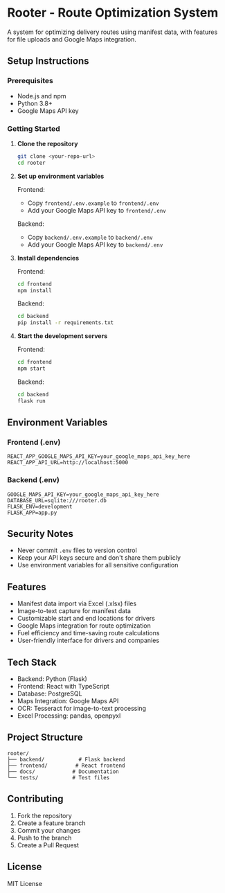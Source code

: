 # Rooter - Route Optimization System

A system for optimizing delivery routes using manifest data, with features for file uploads and Google Maps integration.

## Setup Instructions

### Prerequisites
- Node.js and npm
- Python 3.8+
- Google Maps API key

### Getting Started

1. **Clone the repository**
   ```bash
   git clone <your-repo-url>
   cd rooter
   ```

2. **Set up environment variables**

   Frontend:
   - Copy `frontend/.env.example` to `frontend/.env`
   - Add your Google Maps API key to `frontend/.env`

   Backend:
   - Copy `backend/.env.example` to `backend/.env`
   - Add your Google Maps API key to `backend/.env`

3. **Install dependencies**

   Frontend:
   ```bash
   cd frontend
   npm install
   ```

   Backend:
   ```bash
   cd backend
   pip install -r requirements.txt
   ```

4. **Start the development servers**

   Frontend:
   ```bash
   cd frontend
   npm start
   ```

   Backend:
   ```bash
   cd backend
   flask run
   ```

## Environment Variables

### Frontend (.env)
```
REACT_APP_GOOGLE_MAPS_API_KEY=your_google_maps_api_key_here
REACT_APP_API_URL=http://localhost:5000
```

### Backend (.env)
```
GOOGLE_MAPS_API_KEY=your_google_maps_api_key_here
DATABASE_URL=sqlite:///rooter.db
FLASK_ENV=development
FLASK_APP=app.py
```

## Security Notes
- Never commit `.env` files to version control
- Keep your API keys secure and don't share them publicly
- Use environment variables for all sensitive configuration

## Features

- Manifest data import via Excel (.xlsx) files
- Image-to-text capture for manifest data
- Customizable start and end locations for drivers
- Google Maps integration for route optimization
- Fuel efficiency and time-saving route calculations
- User-friendly interface for drivers and companies

## Tech Stack

- Backend: Python (Flask)
- Frontend: React with TypeScript
- Database: PostgreSQL
- Maps Integration: Google Maps API
- OCR: Tesseract for image-to-text processing
- Excel Processing: pandas, openpyxl

## Project Structure

```
rooter/
├── backend/           # Flask backend
├── frontend/         # React frontend
├── docs/            # Documentation
└── tests/           # Test files
```

## Contributing

1. Fork the repository
2. Create a feature branch
3. Commit your changes
4. Push to the branch
5. Create a Pull Request

## License

MIT License
